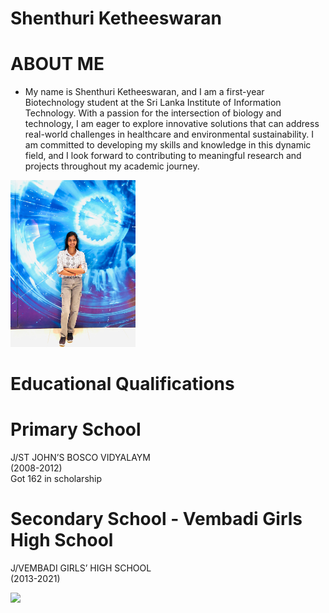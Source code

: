 # Shenthuri Ketheeswaran


# ABOUT ME
* My name is Shenthuri Ketheeswaran, and I am a first-year Biotechnology student at the Sri Lanka Institute of Information Technology. With a passion for the intersection of biology and technology, I am eager to explore innovative solutions that can address real-world challenges in healthcare and environmental sustainability. I am committed to developing my skills and knowledge in this dynamic field, and I look forward to contributing to meaningful research and projects throughout my academic journey. 

<img src="image1.jpg" alt="drawing" width="200"/>


# Educational Qualifications
<h1>Primary School</h1>
<p> J/ST JOHN’S BOSCO VIDYALAYM<br>
 (2008-2012)
<br> Got 162 in scholarship</p>
<h1>Secondary School - Vembadi Girls High School</h1>
<p>J/VEMBADI GIRLS’ HIGH SCHOOL<br>
 (2013-2021)</p>


![](/images/matrix_results.png)
